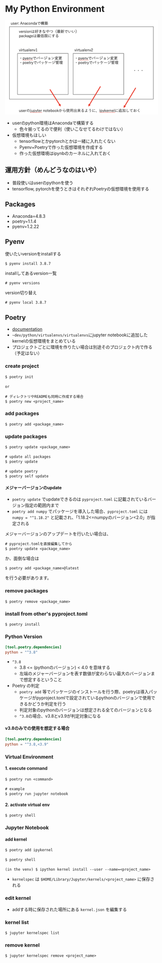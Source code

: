 # My Python Environment

![python-env-image](./img/python-env-image.png)

- userのpython環境はAnacondaで構築する
    - 色々揃ってるので便利（使いこなせてるわけではない）
- 仮想環境もほしい
    - tensorflowとかpytorchとかは一緒に入れたくない
    - Pyenv+Poetryで作った仮想環境を作成する
    - 作った仮想環境はipynbのカーネルに入れておく

## 運用方針（めんどうなのはいや）

- 普段使いはuserのpythonを使う
- tensorflow, pytorchを使うときはそれぞれPoetryの仮想環境を使用する


## Packages
- Anaconda=4.8.3
- poetry=1.1.4
- pyenv=1.2.22

## Pyenv

使いたいversionをinstallする
```
$ pyenv install 3.8.7
```

installしてあるversion一覧
```
# pyenv versions
```

version切り替え
```
# pyenv local 3.8.7
```

## Poetry

- [documentation](https://python-poetry.org/)
- `~dev/python/virtualenvs/virtualenvs`にjupyter notebookに追加したkernelの仮想環境をまとめている
- プロジェクトごとに環境を作りたい場合は別途そのプロジェクト内で作る（予定はない）

### create project
```
$ poetry init

or 

# ディレクトリやREADMEも同時に作成する場合
$ poetry new <project_name>
```

### add packages
```
$ poetry add <package_name>
```

### update packages
```
$ poetry update <package_name>

# update all packages
$ poetry update

# update poetry
$ poetry self update
```

#### メジャーバージョンのupdate
- `poetry update` でupdateできるのは `pyproject.toml` に記載されているバージョン指定の範囲内まで
- `poetry add numpy` でパッケージを導入した場合、`pyproject.toml` には `numpy = "^1.18.2"` と記載され、「1.18.2<=numpyのバージョン<2.0」が指定される

メジャーバージョンのアップデートを行いたい場合は、
```
# pyproject.tomlを直接編集してから
$ poetry update <package_name>
```
か、面倒な場合は
```
$ poetry add <package_name>@latest
```
を行う必要があります。

### remove packages
```
$ poetry remove <package_name>
```

### install from other's pyproject.toml
```
$ poetry install
```

### Python Version

```pyproject.toml
[tool.poetry.dependencies]
python = "^3.8"
```
- `^3.8`
    - 3.8 <= (pythonのバージョン) < 4.0 を意味する
    - 左端のメジャーバージョンを表す数値が変わらない最大のバージョンまで想定するということ
- Poetry の判定
    - `poetry add` 等でパッケージのインストールを行う際、poetryは導入パッケージがpyproject.tomlで設定されているpythonのバージョンで使用できるかどうか判定を行う
    - 判定対象のpythonのバージョンは想定される全てのバージョンとなる
    - `^3.8`の場合、v3.8とv3.9が判定対象になる

#### v3.8のみでの使用を想定する場合
```pyproject.toml
[tool.poetry.dependencies]
python = "^3.8,<3.9"
```

### Virtual Environment

#### 1. execute command
```
$ poetry run <command>

# example
$ poetry run jupyter notebook
```

#### 2. activate virtual env
```
$ poetry shell
```

### Jupyter Notebook

#### add kernel
```
$ poetry add ipykernel

$ poetry shell

(in the venv) $ ipython kernel install --user --name=<project_name>
```

- `kernelspec` は `$HOME/Library/Jupyter/kernels/<project_name>` に保存される

### edit kernel

- addする時に保存された場所にある `kernel.json` を編集する

### kernel list
```
$ jupyter kernelspec list
```

### remove kernel
```
$ jupyter kernelspec remove <project_name>
```